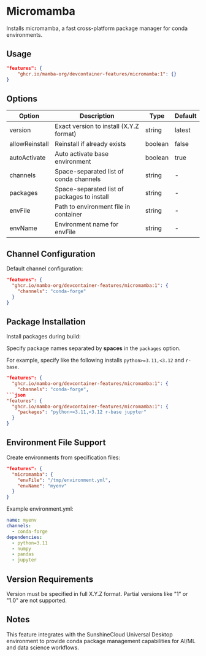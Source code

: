 
# Micromamba

Installs micromamba, a fast cross-platform package manager for conda environments.

## Usage

```json
"features": {
    "ghcr.io/mamba-org/devcontainer-features/micromamba:1": {}
}
```

## Options

| Option | Description | Type | Default |
|--------|-------------|------|---------|
| version | Exact version to install (X.Y.Z format) | string | latest |
| allowReinstall | Reinstall if already exists | boolean | false |
| autoActivate | Auto activate base environment | boolean | true |
| channels | Space-separated list of conda channels | string | - |
| packages | Space-separated list of packages to install | string | - |
| envFile | Path to environment file in container | string | - |
| envName | Environment name for envFile | string | - |

## Channel Configuration

Default channel configuration:

```json
"features": {
  "ghcr.io/mamba-org/devcontainer-features/micromamba:1": {
    "channels": "conda-forge"
  }
}
```

## Package Installation

Install packages during build:

Specify package names separated by **spaces** in the `packages` option.

For example, specify like the following installs `python>=3.11,<3.12` and `r-base`.

```json
"features": {
  "ghcr.io/mamba-org/devcontainer-features/micromamba:1": {
    "channels": "conda-forge",
```json
"features": {
  "ghcr.io/mamba-org/devcontainer-features/micromamba:1": {
    "packages": "python>=3.11,<3.12 r-base jupyter"
  }
}
```

## Environment File Support

Create environments from specification files:

```json
"features": {
  "micromamba": {
    "envFile": "/tmp/environment.yml",
    "envName": "myenv"
  }
}
```

Example environment.yml:

```yaml
name: myenv
channels:
  - conda-forge
dependencies:
  - python=3.11
  - numpy
  - pandas
  - jupyter
```

## Version Requirements

Version must be specified in full X.Y.Z format. Partial versions like "1" or "1.0" are not supported.

## Notes

This feature integrates with the SunshineCloud Universal Desktop environment to provide conda package management capabilities for AI/ML and data science workflows.
